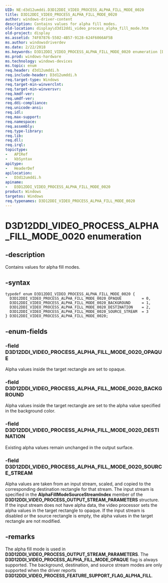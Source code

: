 ```yaml
---
UID: NE:d3d12umddi.D3D12DDI_VIDEO_PROCESS_ALPHA_FILL_MODE_0020
title: D3D12DDI_VIDEO_PROCESS_ALPHA_FILL_MODE_0020
author: windows-driver-content
description: Contains values for alpha fill modes.
old-location: display\d3d12ddi_video_process_alpha_fill_mode.htm
old-project: display
ms.assetid: 74F07876-5502-4B57-9128-624F6066AF5B
ms.author: windowsdriverdev
ms.date: 2/22/2018
ms.keywords: D3D12DDI_VIDEO_PROCESS_ALPHA_FILL_MODE_0020 enumeration [Display Devices], D3D12DDI_VIDEO_PROCESS_ALPHA_FILL_MODE_0020_BACKGROUND, d3d12umddi/D3D12DDI_VIDEO_PROCESS_ALPHA_FILL_MODE_0020_BACKGROUND, D3D12DDI_VIDEO_PROCESS_ALPHA_FILL_MODE_0020_DESTINATION, display.d3d12ddi_video_process_alpha_fill_mode, d3d12umddi/D3D12DDI_VIDEO_PROCESS_ALPHA_FILL_MODE_0020_DESTINATION, d3d12umddi/D3D12DDI_VIDEO_PROCESS_ALPHA_FILL_MODE_0020_SOURCE_STREAM, D3D12DDI_VIDEO_PROCESS_ALPHA_FILL_MODE_0020_OPAQUE, D3D12DDI_VIDEO_PROCESS_ALPHA_FILL_MODE_0020, D3D12DDI_VIDEO_PROCESS_ALPHA_FILL_MODE_0020_SOURCE_STREAM, d3d12umddi/D3D12DDI_VIDEO_PROCESS_ALPHA_FILL_MODE_0020_OPAQUE, d3d12umddi/D3D12DDI_VIDEO_PROCESS_ALPHA_FILL_MODE_0020
ms.prod: windows-hardware
ms.technology: windows-devices
ms.topic: enum
req.header: d3d12umddi.h
req.include-header: D3d12umddi.h
req.target-type: Windows
req.target-min-winverclnt: 
req.target-min-winversvr: 
req.kmdf-ver: 
req.umdf-ver: 
req.ddi-compliance: 
req.unicode-ansi: 
req.idl: 
req.max-support: 
req.namespace: 
req.assembly: 
req.type-library: 
req.lib: 
req.dll: 
req.irql: 
topictype:
-	APIRef
-	kbSyntax
apitype:
-	HeaderDef
apilocation:
-	D3d12umddi.h
apiname:
-	D3D12DDI_VIDEO_PROCESS_ALPHA_FILL_MODE_0020
product: Windows
targetos: Windows
req.typenames: D3D12DDI_VIDEO_PROCESS_ALPHA_FILL_MODE_0020
---
```


# D3D12DDI_VIDEO_PROCESS_ALPHA_FILL_MODE_0020 enumeration


## -description


Contains values for alpha fill modes.


## -syntax


````
typedef enum D3D12DDI_VIDEO_PROCESS_ALPHA_FILL_MODE_0020 { 
  D3D12DDI_VIDEO_PROCESS_ALPHA_FILL_MODE_0020_OPAQUE         = 0,
  D3D12DDI_VIDEO_PROCESS_ALPHA_FILL_MODE_0020_BACKGROUND     = 1,
  D3D12DDI_VIDEO_PROCESS_ALPHA_FILL_MODE_0020_DESTINATION    = 2,
  D3D12DDI_VIDEO_PROCESS_ALPHA_FILL_MODE_0020_SOURCE_STREAM  = 3
} D3D12DDI_VIDEO_PROCESS_ALPHA_FILL_MODE_0020;
````


## -enum-fields




### -field D3D12DDI_VIDEO_PROCESS_ALPHA_FILL_MODE_0020_OPAQUE

Alpha values inside the target rectangle are set to opaque. 


### -field D3D12DDI_VIDEO_PROCESS_ALPHA_FILL_MODE_0020_BACKGROUND

Alpha values inside the target rectangle are set to the alpha value specified in the background color. 


### -field D3D12DDI_VIDEO_PROCESS_ALPHA_FILL_MODE_0020_DESTINATION

Existing alpha values remain unchanged in the output surface.


### -field D3D12DDI_VIDEO_PROCESS_ALPHA_FILL_MODE_0020_SOURCE_STREAM

Alpha values are taken from an input stream, scaled, and copied to the corresponding destination rectangle for that stream. The input stream is specified in the <b>AlphaFillModeSourceStreamIndex</b> member of the <b>D3D12DDI_VIDEO_PROCESS_OUTPUT_STREAM_PARAMETERS</b> structure. If the input stream does not have alpha data, the video processor sets the alpha values in the target rectangle to opaque. If the input stream is disabled or the source rectangle is empty, the alpha values in the target rectangle are not modified.



## -remarks



The alpha fill mode is used in <b>D3D12DDI_VIDEO_PROCESS_OUTPUT_STREAM_PARAMETERS</b>.  The <b>D3D12DDI_VIDEO_PROCESS_ALPHA_FILL_MODE_OPAQUE</b> flag is always supported.  The background, destination, and source stream modes are only supported when the driver reports <b>D3D12DDI_VIDEO_PROCESS_FEATURE_SUPPORT_FLAG_ALPHA_FILL</b>.



